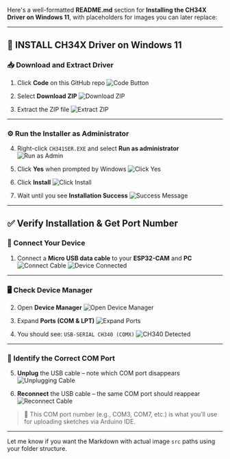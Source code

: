 Here's a well-formatted **README.md** section for **Installing the CH34X Driver on Windows 11**, with placeholders for images you can later replace:

---

## 🧰 INSTALL CH34X Driver on Windows 11

### 📥 Download and Extract Driver

1. Click **Code** on this GitHub repo
   ![Code Button](images/install-step1.png)

2. Select **Download ZIP**
   ![Download ZIP](images/install-step2.png)

3. Extract the ZIP file
   ![Extract ZIP](images/install-step3.png)

---

### ⚙️ Run the Installer as Administrator

4. Right-click `CH341SER.EXE` and select **Run as administrator**
   ![Run as Admin](images/install-step4.png)

5. Click **Yes** when prompted by Windows
   ![Click Yes](images/install-step5.png)

6. Click **Install**
   ![Click Install](images/install-step6.png)

7. Wait until you see **Installation Success**
   ![Success Message](images/install-step7.png)

---

## ✅ Verify Installation & Get Port Number

### 🔌 Connect Your Device

1. Connect a **Micro USB data cable** to your **ESP32-CAM** and **PC**
   ![Connect Cable](images/verify-step1.png)
   ![Device Connected](images/verify-step2.png)

---

### 🖥️ Check Device Manager

2. Open **Device Manager**
   ![Open Device Manager](images/verify-step3.png)

3. Expand **Ports (COM & LPT)**
   ![Expand Ports](images/verify-step4.png)

4. You should see:
   `USB-SERIAL CH340 (COMX)`
   ![CH340 Detected](images/verify-step5.png)

---

### 🔄 Identify the Correct COM Port

5. **Unplug** the USB cable – note which COM port disappears
   ![Unplugging Cable](images/verify-step6.png)

6. **Reconnect** the USB cable – the same COM port should reappear
   ![Reconnect Cable](images/verify-step7.png)

> 📝 This COM port number (e.g., COM3, COM7, etc.) is what you’ll use for uploading sketches via Arduino IDE.

---

Let me know if you want the Markdown with actual image `src` paths using your folder structure.
